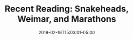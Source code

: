 ---
layout: reading_list
title: "Recent Reading: Snakeheads, Weimar, and Marathons"
excerpt: 'My recent reading has included human smuggling, the Weimar Republic, and the limits of human physiology.'
type: reading_list
date: 2018-02-16T15:03:01-05:00
books:
  - id: keefe-snakehead
    note: >
      I’ve had this on the shelf since very soon after it came out. It has followed me through several moves and for some reason never made it off the to read pile. I’m glad I finally did read it, and it was actually interesting to now read it with a bit of time having passed and in the context of our Trumpist/nativist era. Keefe centers his narrative around the rise of a Fujianese “snakehead” (or human smuggler) based in New York’s Chinatown known as Sister Peng to explore the global and local dynamics of human smuggling, particularly between Fuzhou and the United States in the 1990s. It was both informative as a piece of political journalism and entertaining on the level of true crime narrative.
  - id: gay-weimar
    note: >
      It was interesting to read this in our current moment of rising worry over authoritarianism and to consider its having been written in 1968 as a reflection on one major twentieth-century moment of political upheaval from the midst of another. The most compelling part of the work is the interdisciplinary of the sources and cultural productions Gay surveys: theater, dance, music, film, literature, poetry, painting, etc.  Throughout these fields of creative endeavor—though to varying degrees—he argues that intellectual and creative elites were frequently not sufficiently committed to the revolutionary aims of the Republic and that this lack of cultural commitment was a strong contributor to its failure.
  - id: caesar-two-hours
    note: >
      Caesar blends a history of professional marathoning and marathon training with a synthesis of contemporary research in fitness and physiology in this exploration of elite marathoners’ assault on the two hour mark. The narrative is centered on the Kenyan Geoffrey Mutai and weaves together thematic chapters on topics including the development of Kenyan distance running, doping, the tension between amateurism and professionalism in the history of the sport, and the rise of the city marathon circuit. I listened to this as an audiobook which doesn’t always lend itself well to keeping a meta-narrative in one’s head, but Caesar does an exceptional job of balancing individual anecdotes with returns to the connective tissue of his argument(s).
---